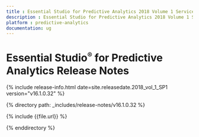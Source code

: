 ```yaml
---
title : Essential Studio for Predictive Analytics 2018 Volume 1 Service Pack 1 Release Notes
description : Essential Studio for Predictive Analytics 2018 Volume 1 Service Pack 1 Release Notes
platform : predictive-analytics
documentation: ug
---
```


# Essential Studio<sup style="font-size:70%">&reg;</sup> for Predictive Analytics Release Notes

{% include release-info.html date=site.releasedate.2018_vol_1_SP1  version="v16.1.0.32" %} 

{% directory path: _includes/release-notes/v16.1.0.32 %}

{% include {{file.url}} %}

{% enddirectory %}